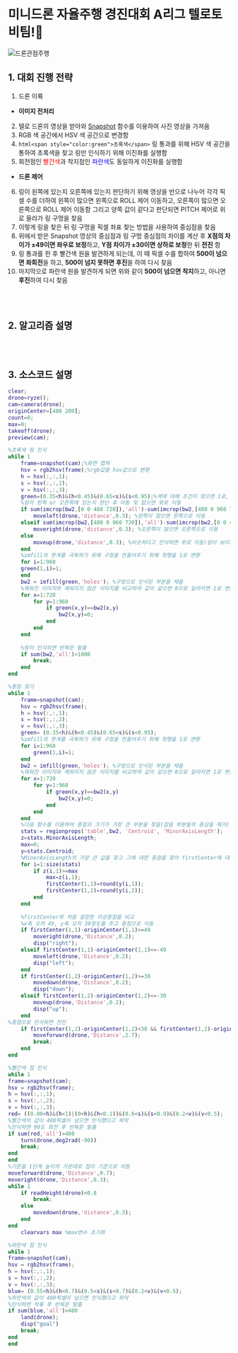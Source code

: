 # 미니드론 자율주행 경진대회 A리그 텔로토비팀!🚀

![드론관점주행](/readmeFile/드론관점주행.gif) 

## 1. 대회 진행 전략

 1. 드론 이륙

- **이미지 전처리**
 2. 텔로 드론의 영상을 받아와 [Snapshot](https://kr.mathworks.com/help/supportpkg/ryzeio/ref/snapshot.html) 함수를 이용하여 사진 영상을 가져옴
 3. RGB 색 공간에서 HSV 색 공간으로 변경함
 4. ```html<span style="color:green">초록색</span>``` 링 통과를 위해 HSV 색 공간을 통하여 초록색을 찾고 링만 인식하기 위해 이진화를 실행함
 5. 회전점인 <span style="color:red">빨간색</span>과 착지점인 <span style="color:blue">파란색</span>도 동일하게 이진화를 실행함

- **드론 제어**

 6. 링이 왼쪽에 있는지 오른쪽에 있는지 판단하기 위해 영상을 반으로 나누어 각각 픽셀 수를 더하여 왼쪽이 많으면 왼쪽으로 ROLL 제어 이동하고, 오른쪽이 많으면 오른쪽으로 ROLL 제어 이동함
그리고 양쪽 값이 같다고 판단되면 PITCH 제어로 위로 올라가 링 구멍을 찾음
 7. 이렇게 링을 찾은 뒤 링 구멍을 픽셀 좌표 찾는 방법을 사용하여 중심점을 찾음
 8. 위에서 받은 Snapshot 영상의 중심점과 링 구멍 중심점의 차이를 계산 후 **X점의 차이가 ±49이면 좌우로 보정**하고, **Y점 차이가 ±30이면 상하로 보정**한 뒤 **전진** 함
 9. 링 통과를 한 후 빨간색 원을 발견하게 되는데, 이 때 픽셀 수를 합하여 **500이 넘으면 좌회전**을 하고, **500이 넘지 못하면 후진**을 하여 다시 찾음
 10. 마지막으로 파란색 원을 발견하게 되면 위와 같이 **500이 넘으면 착지**하고, 아니면 **후진**하여 다시 찾음

<br></br>
## 2. 알고리즘 설명
<br></br>
## 3. 소스코드 설명
```matlab
clear;
drone=ryze(); 
cam=camera(drone);
originCenter=[480 200];
count=0;
max=0;
takeoff(drone);
preview(cam);

%초록색 링 인식
while 1
    frame=snapshot(cam);%화면 캡쳐
    hsv = rgb2hsv(frame);%rgb값을 hsv값으로 변환
    h = hsv(:,:,1);
    s = hsv(:,:,2);
    v = hsv(:,:,3);
    green=(0.35<h)&(h<0.45)&(0.65<s)&(s<0.95);%색에 대해 조건이 맞으면 1로, 조건에 안맞으면 0으로 반환됨
    %링이 왼쪽 or 오른쪽에 있는지 판단 후 이동 및 없으면 위로 이동
    if sum(imcrop(bw2,[0 0 480 720]),'all')-sum(imcrop(bw2,[480 0 960 720]),'all')>10000 %x축을 기준으로 반으로 잘라 좌우 비교
        moveleft(drone,'distance',0.3); %왼쪽이 많으면 왼쪽으로 이동
    elseif sum(imcrop(bw2,[480 0 960 720]),'all')-sum(imcrop(bw2,[0 0 480 720]),'all')>10000
        moveright(drone,'distance',0.3); %오른쪽이 많으면 오른쪽으로 이동
    else
        moveup(drone,'distance',0.3); %비슷하다고 인식하면 위로 이동(링이 보이지 않은 경우)
    end
    %imfill의 한계를 극복하기 위해 구멍을 만들어주기 위해 첫행을 1로 변환
    for i=1:960
    green(1,i)=1;
    end
    bw2 = imfill(green,'holes'); %구멍으로 인식된 부분을 채움
    %채워진 이미지와 채워지지 않은 이미지를 비교하여 값이 같으면 0으로 달라지면 1로 변환(이로써 링의 구멍을 찾음)
    for x=1:720
        for y=1:960
            if green(x,y)==bw2(x,y)
                bw2(x,y)=0;
            end
        end
    end
    
    %링이 인식되면 반복문 탈출
    if sum(bw2,'all')>1000
        break;
    end
end

%중점 찾기
while 1
    frame=snapshot(cam);
    hsv = rgb2hsv(frame);
    h = hsv(:,:,1);
    s = hsv(:,:,2);
    v = hsv(:,:,3);
    green= (0.35<h)&(h<0.45)&(0.65<s)&(s<0.95);
    %imfill의 한계를 극복하기 위해 구멍을 만들어주기 위해 첫행을 1로 변환
    for i=1:960
        green(1,i)=1;
    end
    bw2 = imfill(green,'holes'); %구멍으로 인식된 부분을 채움
    %채워진 이미지와 채워지지 않은 이미지를 비교하여 값이 같으면 0으로 달라지면 1로 변환(이로써 링의 구멍을 찾음)
    for x=1:720
        for y=1:960
            if green(x,y)==bw2(x,y)
                bw2(x,y)=0;
            end
        end
    end
    %다음 함수를 이용하여 중점과 크기가 가장 큰 부분을 찾음(잡음 부분들의 중심을 제거)
    stats = regionprops('table',bw2, 'Centroid', 'MinorAxisLength');
    z=stats.MinorAxisLength;
    max=0;
    y=stats.Centroid;
    %MinorAxisLength의 가장 큰 값을 찾고 그에 대한 중점을 찾아 firstCenter에 대입
    for i=1:size(stats)
        if z(i,1)>=max
            max=z(i,1);
            firstCenter(1,1)=round(y(i,1));
            firstCenter(1,2)=round(y(i,2));
        end
    end
    
    %firstCenter와 처음 설정한 이상중점을 비교
    %x축 오차 49, y축 오차 30정도를 주고 중점으로 이동
    if firstCenter(1,1)-originCenter(1,1)>=49
        moveright(drone,'Distance',0.2);
        disp("right");
    elseif firstCenter(1,1)-originCenter(1,1)<=-49
        moveleft(drone,'Distance',0.2);
        disp("left");
    end
    if firstCenter(1,2)-originCenter(1,2)>=30                         
        movedown(drone,'Distance',0.2);
        disp("down");
    elseif firstCenter(1,2)-originCenter(1,2)<=-30
        moveup(drone,'Distance',0.2);
        disp("up");
    end
%중점으로 인식하면 전진
    if firstCenter(1,2)-originCenter(1,2)<30 && firstCenter(1,2)-originCenter(1,2)>-30 && firstCenter(1,1)-originCenter(1,1)<49 && firstCenter(1,1)-originCenter(1,1)>-49
        moveforward(drone,'Distance',2.7);
        break;
    end
end

%빨간색 점 인식
while 1
frame=snapshot(cam);
hsv = rgb2hsv(frame);
h = hsv(:,:,1);
s = hsv(:,:,2);
v = hsv(:,:,3);
red= ((0.80<h)&(h<1)|(0<h)&(h<0.1))&(0.6<s)&(s<0.9)&(0.2<v)&(v<0.5);
%빨간색의 값이 400픽셀이 넘으면 인식했다고 파악 
%인식하면 90도 회전 후 반복문 탈출
if sum(red,'all')>400
    turn(drone,deg2rad(-90))
    break;
end
end
%기준을 1단계 높이의 가운데로 잡아 기준으로 이동
moveforward(drone,'Distance',0.7);
moveright(drone,'Distance',0.3);
while 1
    if readHeight(drone)<0.8
        break;
    else
        movedown(drone,'distance',0.3);
    end
end
    clearvars max %max변수 초기화

%파란색 점 인식
while 1
frame=snapshot(cam);
hsv = rgb2hsv(frame);
h = hsv(:,:,1);
s = hsv(:,:,2);
v = hsv(:,:,3);
blue= (0.55<h)&(h<0.7)&(0.5<s)&(s<0.7)&(0.2<v)&(v<0.5);
%파란색의 값이 400픽셀이 넘으면 인식했다고 파악 
%인식하면 착륙 후 반복문 탈출
if sum(blue,'all')>400
    land(drone);
    disp("goal")
    break;
end
end

```
